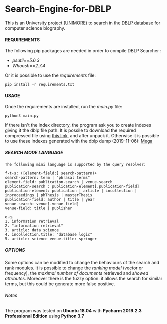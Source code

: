 # Search-Engine-for-DBLP
This is an University project [(UNIMORE)](https://www.unimore.it/) to search in the [DBLP database](https://dblp.uni-trier.de/) for computer science biography.

#### REQUIREMENTS
The following pip packages are needed in order to compile DBLP Searcher : 
- _psutil==5.6.3_
- _Whoosh==2.7.4_

Or it is possible to use the _requirements_ file:
``` 
pip install -r requirements.txt 
```

#### USAGE
Once the requirements are installed, run the _main.py_ file: 
``` 
python3 main.py
```
If there isn't the index directory, the program ask you to create indexes giving it the dblp file path.
It is possile to download the required compressed file using [this link](https://dblp.uni-trier.de/xml/dblp.xml.gz), and after unpack it.
Otherwise it is possible to use these indexes generated with the dblp dump (2019-11-06): [Mega](https://mega.nz/#!Nd4BWYpD!7Az-4w0w6mx_81e2uschCdUWFb8QQJYIhJqiS1i8ZyM)


##### SEARCH MODE LANGUAGE
	The following mini language is supported by the query resolver:
	
	f-t-s: ([element-field:] search-pattern)+
	search-pattern: term | "phrasal terms"
	element-field: publication-search | venue-search
	publication-search : publication-element[.publication-field]
	publication-element: publication | article | incollection | inproceedings | phThesis | masterThesis
	publication-field: author | title | year
	venue-search: venue[.venue-field]
	venue-field: title | publisher

	e.g.
	1. information retrieval
	2. "information retrieval"
	3. article: data science
	4. incollection.title: "database logic"
	5. article: science venue.title: springer

##### OPTIONS
  Some options can be modified to change the behaviours of the search and rank modules.
  It is possible to change the _ranking model_ (vector or frequency), the _maximal number of documents_ retrieved and _showed attributes_.
  Moreover there is the fuzzy option: it allows the search for similar terms, but this could be generate more false positive.
  
###### Notes
The program was tested on **Ubuntu 18.04** with **Pycharm 2019.2.3 Professional Edition** using **Python 3.7**
